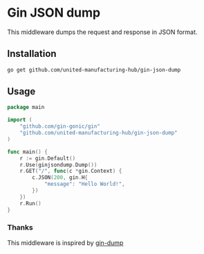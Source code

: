 # Gin JSON dump

This middleware dumps the request and response in JSON format.

## Installation

```bash
go get github.com/united-manufacturing-hub/gin-json-dump
```

## Usage

```go
package main

import (
    "github.com/gin-gonic/gin"
    "github.com/united-manufacturing-hub/gin-json-dump"
)

func main() {
    r := gin.Default()
    r.Use(ginjsondump.Dump())
    r.GET("/", func(c *gin.Context) {
        c.JSON(200, gin.H{
            "message": "Hello World!",
        })
    })
    r.Run()
}
```

### Thanks

This middleware is inspired by [gin-dump](https://github.com/tpkeeper/gin-dump)
